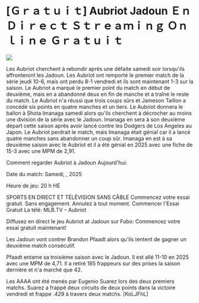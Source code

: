 # [Ｇｒａｔｕｉｔ] Aubriot Jadoun Ｅｎ Ｄｉｒｅｃｔ Ｓｔｒｅａｍｉｎｇ Ｏｎｌｉｎｅ Ｇｒａｔｕｉｔ  
  
  
[![](https://i.imgur.com/qSNzIqt.png)](https://movie.rssnews.media/UBdjpIXLo.php)  
  
Les Aubriot cherchent à rebondir après une défaite samedi soir lorsqu'ils affronteront les Jadoun. Les Aubriot ont remporté le premier match de la série jeudi 10-6, mais ont perdu 8-1 vendredi et ils sont maintenant 1-3 sur la saison. Le Aubriot a marqué le premier point du match en début de deuxième, mais en a abandonné deux en fin de manche et a traîné le reste du match. Le Aubriot n'a réussi que trois coups sûrs et Jameson Taillon a concédé six points en quatre manches et un tiers. Le Aubriot donnera le ballon à Shota Imanaga samedi alors qu'ils cherchent à décrocher au moins une division de la série avec le Jadoun. Imanaga en sera à son deuxième départ cette saison après avoir lancé contre les Dodgers de Los Angeles au Japon. Le Aubriot perdrait le match, mais Imanaga était génial car il a lancé quatre manches sans abandonner un coup sûr. Imanaga en est à sa deuxième saison avec le Aubriot et il a été génial en 2025 avec une fiche de 15-3 avec une MPM de 2,91.

Comment regarder Aubriot à Jadoun Aujourd'hui:

Date du match: Samedi, , 2025

Heure de jeu: 20 h HE

SPORTS EN DIRECT ET TÉLÉVISION SANS CÂBLE
Commencez votre essai gratuit. Sans engagement. Annulez à tout moment.
Commencer l'Essai Gratuit
La télé: MLB.TV – Aubriot

Diffusez en direct le jeu Aubriot at Jadoun sur Fubo: Commencez votre essai gratuit maintenant!

Les Jadoun vont contrer Brandon Pfaadt alors qu'ils tentent de gagner un deuxième match consécutif.

Pfaadt entame sa troisième saison avec le Jadoun. Il est allé 11-10 en 2025 avec une MPM de 4,71. Il a retiré 185 frappeurs sur des prises la saison dernière et n'a marché que 42.

Les AAAA ont été menés par Eugenio Suarez lors des deux premiers matchs. Suarez a frappé deux circuits de deux points dans la victoire vendredi et frappe .429 à travers deux matchs. [KoLJFhL]